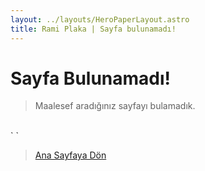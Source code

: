 ```yaml
---
layout: ../layouts/HeroPaperLayout.astro
title: Rami Plaka | Sayfa bulunamadı!
---
```


# Sayfa Bulunamadı!

> Maalesef aradığınız sayfayı bulamadık.

\
\` `

> [Ana Sayfaya Dön](/)
